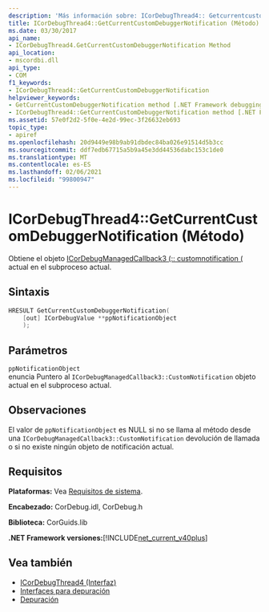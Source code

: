 ```yaml
---
description: 'Más información sobre: ICorDebugThread4:: Getcurrentcustomdebuggernotification ((método)'
title: ICorDebugThread4::GetCurrentCustomDebuggerNotification (Método)
ms.date: 03/30/2017
api_name:
- ICorDebugThread4.GetCurrentCustomDebuggerNotification Method
api_location:
- mscordbi.dll
api_type:
- COM
f1_keywords:
- ICorDebugThread4::GetCurrentCustomDebuggerNotification
helpviewer_keywords:
- GetCurrentCustomDebuggerNotification method [.NET Framework debugging]
- ICorDebugThread4::GetCurrentCustomDebuggerNotification method [.NET Framework debugging]
ms.assetid: 57e0f2d2-5f0e-4e2d-99ec-3f26632eb693
topic_type:
- apiref
ms.openlocfilehash: 20d9449e98b9ab91dbdec84ba026e91514d5b3cc
ms.sourcegitcommit: ddf7edb67715a5b9a45e3dd44536dabc153c1de0
ms.translationtype: MT
ms.contentlocale: es-ES
ms.lasthandoff: 02/06/2021
ms.locfileid: "99800947"
---
```

# <a name="icordebugthread4getcurrentcustomdebuggernotification-method"></a>ICorDebugThread4::GetCurrentCustomDebuggerNotification (Método)

Obtiene el objeto [ICorDebugManagedCallback3 (:: customnotification (](icordebugmanagedcallback3-customnotification-method.md) actual en el subproceso actual.

## <a name="syntax"></a>Sintaxis

```cpp
HRESULT GetCurrentCustomDebuggerNotification(
    [out] ICorDebugValue **ppNotificationObject
    );
```

## <a name="parameters"></a>Parámetros

`ppNotificationObject`\
enuncia Puntero al `ICorDebugManagedCallback3::CustomNotification` objeto actual en el subproceso actual.

## <a name="remarks"></a>Observaciones

El valor de `ppNotificationObject` es NULL si no se llama al método desde una `ICorDebugManagedCallback3::CustomNotification` devolución de llamada o si no existe ningún objeto de notificación actual.

## <a name="requirements"></a>Requisitos

**Plataformas:** Vea [Requisitos de sistema](../../get-started/system-requirements.md).

**Encabezado:** CorDebug.idl, CorDebug.h

**Biblioteca:** CorGuids.lib

**.NET Framework versiones:**[!INCLUDE[net_current_v40plus](../../../../includes/net-current-v40plus-md.md)]

## <a name="see-also"></a>Vea también

- [ICorDebugThread4 (Interfaz)](icordebugthread4-interface.md)
- [Interfaces para depuración](debugging-interfaces.md)
- [Depuración](index.md)
